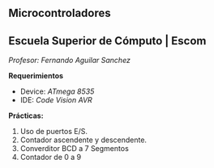 ## Microcontroladores
## Escuela Superior de Cómputo | Escom 
*Profesor: Fernando Aguilar Sanchez*

**Requerimientos**
- Device: *ATmega 8535*
- IDE: *Code Vision AVR*

**Prácticas:**
1. Uso de puertos E/S.
2. Contador ascendente y descendente.
3. Converditor BCD a 7 Segmentos
4. Contador de 0 a 9

